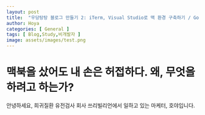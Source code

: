 ```yaml
---
layout: post
title:  "우당탕탕 블로그 만들기 2: iTerm, Visual Studio로 맥 환경 구축하기 / Google Search Console 등록하기"
author: Hoya
categories: [ General ]
tags: [ Blog,Study,비개발자 ]
image: assets/images/test.png
---
```


# 맥북을 샀어도 내 손은 허접하다. 왜, 무엇을 하려고 하는가?

안녕하세요, 희귀질환 유전검사 회사 쓰리빌리언에서 일하고 있는 마케터, 호야입니다.





